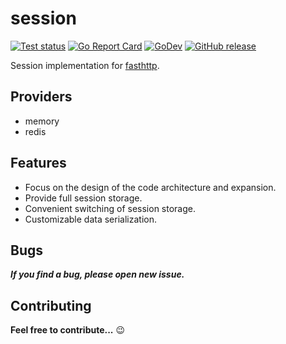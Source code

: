 # session

[![Test status](https://github.com/fasthttp/session/actions/workflows/test.yml/badge.svg?branch=master)](https://github.com/fasthttp/session/actions?workflow=test)
[![Go Report Card](https://goreportcard.com/badge/github.com/fasthttp/session)](https://goreportcard.com/report/github.com/fasthttp/session)
[![GoDev](https://img.shields.io/badge/go.dev-reference-007d9c?logo=go&logoColor=white)](https://pkg.go.dev/github.com/fasthttp/session/v2)
[![GitHub release](https://img.shields.io/github/release/fasthttp/session.svg)](https://github.com/fasthttp/session/releases)

Session implementation for [fasthttp](https://github.com/valyala/fasthttp).

## Providers

- memory
- redis

## Features

- Focus on the design of the code architecture and expansion.
- Provide full session storage.
- Convenient switching of session storage.
- Customizable data serialization.

## Bugs

**_If you find a bug, please open new issue._**

## Contributing

**Feel free to contribute...** :wink:
